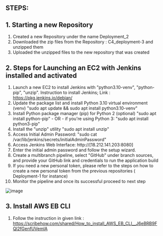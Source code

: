 


## STEPS:

## 1. Starting a new Repository
1. Created a new Repository under the name Deployment_2
2. Downloaded the zip files from the Repository : C4_deployment-3 and unzipped them
3. Uploaded the unzipped files to the new repository that was created

## 2. Steps for Launching an EC2 with Jenkins installed and activated
1. Launch a new EC2 to install Jenkins with "python3.10-venv", "python-pip", "unzip". Instruction to install Jenkins; Link : https://pkg.jenkins.io/debian/
2. Update the package list and install Python 3.10 virtual environment (venv)
"sudo apt update && sudo apt install python3.10-venv"
3. Install Python package manager (pip) for Python 2 (optional)
"sudo apt install python-pip"  - OR - if you're using Python 3: "sudo apt install python3-pip"
4. Install the "unzip" utility "sudo apt install unzip"
5. Access Initial Admin Password: "sudo cat /var/lib/jenkins/secrets/initialAdminPassword"
6. Access Jenkins Web Interface: http://[18.212.141.203:8080]
7. Enter the initial admin password and follow the setup wizard.
8. Create a multibranch pipeline, select "GitHub" under branch sources, and provide your GitHub link and credentials to run the application build
9. If you need a new personal token, please refer to the steps on how to create a new personal token from the previous repositories ( Deployment-1 for instance)
10. Monitor the pipeline and once its successful proceed to next step 
    
    
![image](https://github.com/SaraGurungLABS01/Deployment_3/assets/140760966/23820817-5e5d-4d85-9a98-2ca0f0f81dce)

## 3. Install AWS EB CLI 
1. Follow the instruction in given link : https://scribehow.com/shared/How_to_install_AWS_EB_CLI__J6eBRB9FQl2fGenfUVemlA







